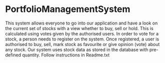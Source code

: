# PortfolioManagementSystem
This system allows everyone to go into our application and have a look on the current set of stocks with a view whether to buy, sell or hold. This is calculated using votes given by the authorised users. In order to vote for a stock, a person needs to register on the system. Once registered, a user is authorised to buy, sell, mark stock as favourite or give opinion (vote) about any stock. Our system uses stock data as stored in the database with pre-defined quantity.
Follow instructions in Readme.txt
